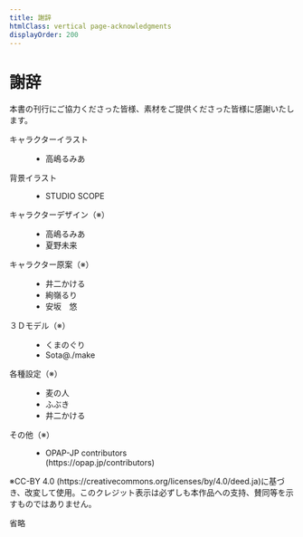 ```yaml
---
title: 謝辞
htmlClass: vertical page-acknowledgments
displayOrder: 200
---
```


<div class="acknowledgments-heading">

# 謝辞

<p>本書の刊行にご協力くださった皆様、素材をご提供くださった皆様に感謝いたします。</p>

</div>

<section class="acknowledgments">
    <dl class="acknowledgments-list">
        <dt>キャラクターイラスト</dt>
        <dd>
            <ul>
                <li>高嶋るみあ</li>
            </ul>
        </dd>
        <dt>背景イラスト</dt>
        <dd>
            <ul>
                <li>STUDIO SCOPE</li>
            </ul>
        </dd>
        <dt>キャラクターデザイン（※）</dt>
        <dd>
            <ul>
                <li>高嶋るみあ</li>
                <li>夏野未来</li>
            </ul>
        </dd>
        <dt>キャラクター原案（※）</dt>
        <dd>
            <ul>
                <li>井二かける</li>
                <li>絢嶺るり</li>
                <li>安坂　悠</li>
            </ul>
        </dd>
        <dt>３Ｄモデル（※）</dt>
        <dd>
            <ul>
                <li>くまのぐり</li>
                <li>Sota@./make</li>
            </ul>
        </dd>
        <dt>各種設定（※）</dt>
        <dd>
            <ul>
                <li>麦の人</li>
                <li>ふぶき</li>
                <li>井二かける</li>
            </ul>
        </dd>
        <dt>その他（※）</dt>
        <dd>
            <ul>
                <li>OPAP-JP contributors <br />(<span class="url small">https<span>:</span>//opap.jp/contributors</span>)</li>
            </ul>
        </dd>
    </dl>
    <p>※CC-BY 4.0 (<span class="url small">https<span>:</span>//creativecommons.org/licenses/by/4.0/deed.ja</span>)に基づき、改変して使用。このクレジット表示は必ずしも本作品への支持、賛同等を示すものではありません。</p>
    <p>省略</p>
</section>
